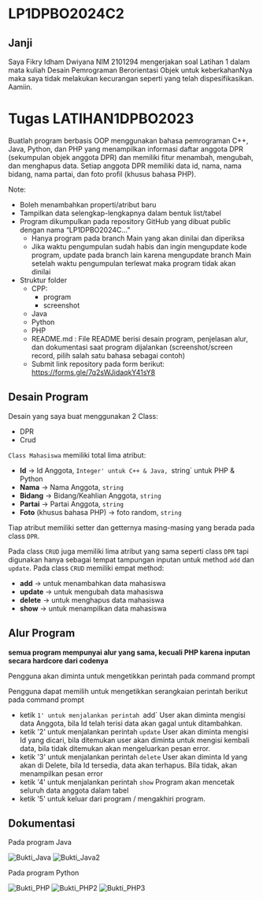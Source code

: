 # LP1DPBO2024C2

## Janji
Saya Fikry Idham Dwiyana NIM 2101294 mengerjakan soal Latihan 1
dalam mata kuliah Desain Pemrograman Berorientasi Objek untuk keberkahanNya
maka saya tidak melakukan kecurangan seperti yang telah dispesifikasikan.
Aamiin.

# Tugas LATIHAN1DPBO2023
Buatlah program berbasis OOP menggunakan bahasa pemrograman C++, Java, Python, dan PHP yang menampilkan informasi daftar anggota DPR (sekumpulan objek anggota DPR) dan memiliki fitur menambah, mengubah, dan menghapus data. Setiap anggota DPR memiliki data id, nama, nama bidang, nama partai, dan foto profil (khusus bahasa PHP). 

Note:
- Boleh menambahkan properti/atribut baru
- Tampilkan data selengkap-lengkapnya dalam bentuk list/tabel
- Program dikumpulkan pada repository GitHub yang dibuat public dengan nama “LP1DPBO2024C…”
  - Hanya program pada branch Main yang akan dinilai dan diperiksa 
  - Jika waktu pengumpulan sudah habis dan ingin mengupdate kode program, update pada branch lain karena mengupdate branch Main setelah waktu pengumpulan terlewat maka program tidak akan dinilai 
- Struktur folder 
  - CPP:
    - program
    - screenshot
  - Java
  - Python
  - PHP
  - README.md : File README berisi desain program, penjelasan alur, dan dokumentasi saat program dijalankan (screenshot/screen record, pilih salah satu bahasa sebagai contoh)
  - Submit link repository pada form berikut: https://forms.gle/7q2sWJidaqkY41sY8

## Desain Program
Desain yang saya buat menggunakan 2 Class:
* DPR
* Crud

`Class Mahasiswa` memiliki total lima atribut:
* **Id** -> Id Anggota, `Integer' untuk C++ & Java, `string` untuk PHP & Python
* **Nama** -> Nama Anggota, `string`
* **Bidang** -> Bidang/Keahlian Anggota, `string`
* **Partai** -> Partai Anggota, `string`
* **Foto** (khusus bahasa PHP) -> foto random, `string`

Tiap atribut memiliki setter dan getternya masing-masing yang berada pada class `DPR`.

Pada class `CRUD` juga memiliki lima atribut yang sama seperti class `DPR` tapi digunakan hanya sebagai tempat tampungan inputan untuk method `add` dan `update`.
Pada class `CRUD` memiliki empat method:
* **add**    -> untuk menambahkan data mahasiswa
* **update** -> untuk mengubah data mahasiswa
* **delete** -> untuk menghapus data mahasiswa
* **show**   -> untuk menampilkan data mahasiswa

## Alur Program
**semua program mempunyai alur yang sama, kecuali PHP karena inputan secara hardcore dari codenya**

Pengguna akan diminta untuk mengetikkan perintah pada command prompt

Pengguna dapat memilih untuk mengetikkan serangkaian perintah berikut pada command prompt

- ketik `1' untuk menjalankan perintah `add`
  User akan diminta mengisi data Anggota, bila Id telah terisi data akan gagal untuk ditambahkan.
- ketik '2' untuk menjalankan perintah `update`
  User akan diminta mengisi Id yang dicari, bila ditemukan user akan diminta untuk mengisi kembali data, bila tidak ditemukan akan mengeluarkan pesan error.
- ketik '3' untuk menjalankan perintah `delete`
  User akan diminta Id yang akan di Delete, bila Id tersedia, data akan terhapus. Bila tidak, akan menampilkan pesan error
- ketik '4' untuk menjalankan perintah `show`
  Program akan mencetak seluruh data anggota dalam tabel
- ketik '5' untuk keluar dari program / mengakhiri program.
  
## Dokumentasi
Pada program Java

![Bukti_Java](https://github.com/FikryIdhamD/LP1DPBO2024C2/blob/main/Java/Screenshot/Screenshot_3.png)
![Bukti_Java2](https://github.com/FikryIdhamD/LP1DPBO2024C2/blob/main/Java/Screenshot/Screenshot_4.png)

Pada program Python

![Bukti_PHP](https://github.com/FikryIdhamD/LP1DPBO2024C2/blob/main/PHP/Screenshot/Screenshot_1.png)
![Bukti_PHP2](https://github.com/FikryIdhamD/LP1DPBO2024C2/blob/main/PHP/Screenshot/Screenshot_2.png)
![Bukti_PHP3](https://github.com/FikryIdhamD/LP1DPBO2024C2/blob/main/PHP/Screenshot/Screenshot_3.png)
